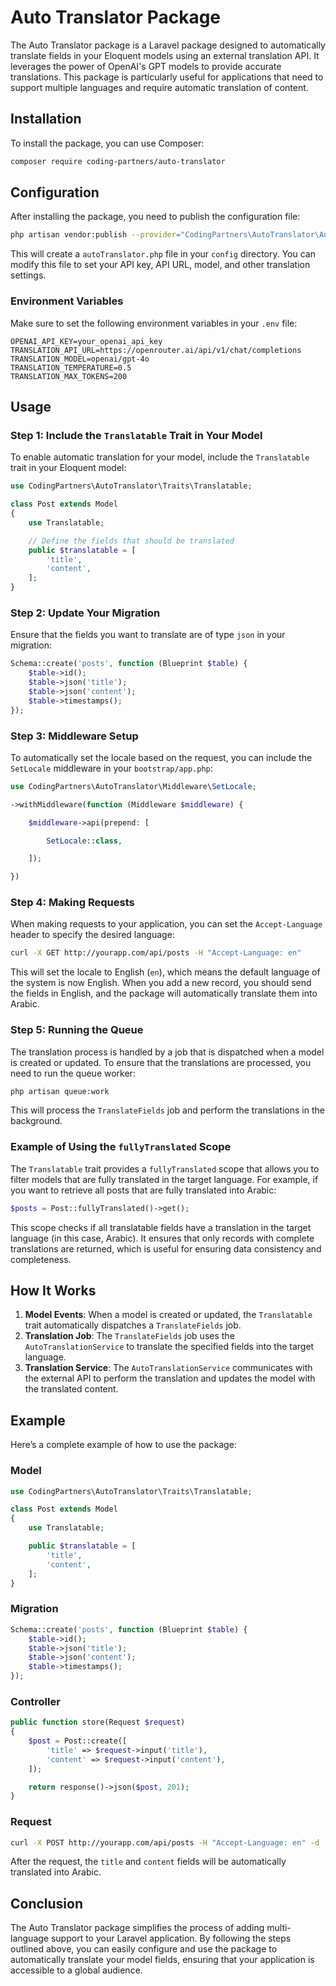 # Auto Translator Package

The Auto Translator package is a Laravel package designed to automatically translate fields in your Eloquent models using an external translation API. It leverages the power of OpenAI's GPT models to provide accurate translations. This package is particularly useful for applications that need to support multiple languages and require automatic translation of content.

## Installation

To install the package, you can use Composer:

```bash
composer require coding-partners/auto-translator
```

## Configuration

After installing the package, you need to publish the configuration file:

```bash
php artisan vendor:publish --provider="CodingPartners\AutoTranslator\AutoTranslatorServiceProvider" --tag="config"
```

This will create a `autoTranslator.php` file in your `config` directory. You can modify this file to set your API key, API URL, model, and other translation settings.

### Environment Variables

Make sure to set the following environment variables in your `.env` file:

```env
OPENAI_API_KEY=your_openai_api_key
TRANSLATION_API_URL=https://openrouter.ai/api/v1/chat/completions
TRANSLATION_MODEL=openai/gpt-4o
TRANSLATION_TEMPERATURE=0.5
TRANSLATION_MAX_TOKENS=200
```

## Usage

### Step 1: Include the `Translatable` Trait in Your Model

To enable automatic translation for your model, include the `Translatable` trait in your Eloquent model:

```php
use CodingPartners\AutoTranslator\Traits\Translatable;

class Post extends Model
{
    use Translatable;

    // Define the fields that should be translated
    public $translatable = [
        'title',
        'content',
    ];
}
```

### Step 2: Update Your Migration

Ensure that the fields you want to translate are of type `json` in your migration:

```php
Schema::create('posts', function (Blueprint $table) {
    $table->id();
    $table->json('title');
    $table->json('content');
    $table->timestamps();
});
```

### Step 3: Middleware Setup

To automatically set the locale based on the request, you can include the `SetLocale` middleware in your `bootstrap/app.php`:

```php
use CodingPartners\AutoTranslator\Middleware\SetLocale;

->withMiddleware(function (Middleware $middleware) {

    $middleware->api(prepend: [

        SetLocale::class,

    ]);

})
```

### Step 4: Making Requests

When making requests to your application, you can set the `Accept-Language` header to specify the desired language:

```bash
curl -X GET http://yourapp.com/api/posts -H "Accept-Language: en"
```

This will set the locale to English (`en`), which means the default language of the system is now English. When you add a new record, you should send the fields in English, and the package will automatically translate them into Arabic.

### Step 5: Running the Queue

The translation process is handled by a job that is dispatched when a model is created or updated. To ensure that the translations are processed, you need to run the queue worker:

```bash
php artisan queue:work
```

This will process the `TranslateFields` job and perform the translations in the background.

### Example of Using the `fullyTranslated` Scope

The `Translatable` trait provides a `fullyTranslated` scope that allows you to filter models that are fully translated in the target language. For example, if you want to retrieve all posts that are fully translated into Arabic:

```php
$posts = Post::fullyTranslated()->get();
```

This scope checks if all translatable fields have a translation in the target language (in this case, Arabic). It ensures that only records with complete translations are returned, which is useful for ensuring data consistency and completeness.

## How It Works

1. **Model Events**: When a model is created or updated, the `Translatable` trait automatically dispatches a `TranslateFields` job.
2. **Translation Job**: The `TranslateFields` job uses the `AutoTranslationService` to translate the specified fields into the target language.
3. **Translation Service**: The `AutoTranslationService` communicates with the external API to perform the translation and updates the model with the translated content.

## Example

Here’s a complete example of how to use the package:

### Model

```php
use CodingPartners\AutoTranslator\Traits\Translatable;

class Post extends Model
{
    use Translatable;

    public $translatable = [
        'title',
        'content',
    ];
}
```

### Migration

```php
Schema::create('posts', function (Blueprint $table) {
    $table->id();
    $table->json('title');
    $table->json('content');
    $table->timestamps();
});
```

### Controller

```php
public function store(Request $request)
{
    $post = Post::create([
        'title' => $request->input('title'),
        'content' => $request->input('content'),
    ]);

    return response()->json($post, 201);
}
```

### Request

```bash
curl -X POST http://yourapp.com/api/posts -H "Accept-Language: en" -d '{"title": "Hello World", "content": "This is a test post."}'
```

After the request, the `title` and `content` fields will be automatically translated into Arabic.

## Conclusion

The Auto Translator package simplifies the process of adding multi-language support to your Laravel application. By following the steps outlined above, you can easily configure and use the package to automatically translate your model fields, ensuring that your application is accessible to a global audience.
